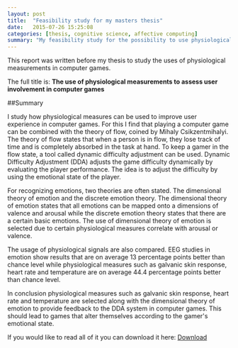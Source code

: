 ```yaml
---
layout: post
title:  "Feasibility study for my masters thesis"
date:   2015-07-26 15:25:08
categories: [thesis, cognitive science, affective computing]
summary: "My feasibility study for the possibility to use physiological measurements in computer games."
---
```

This report was written before my thesis to study the uses of physiological measurements in computer games.

The full title is: **The use of physiological measurements to assess user involvement in computer games**

##Summary

I study how physiological measures can be used to improve user experience in computer games. For this I find that playing a computer game can be combined with the theory of flow, coined by Mihaly Csikzentmihalyi. The theory of flow states that when a person is in flow, they lose track of time and is completely absorbed in the task at hand. To keep a gamer in the flow state, a tool called dynamic difficulty adjustment can be used. Dynamic Difficulty Adjustment (DDA) adjusts the game difficulty dynamically by evaluating the player performance. The idea is to adjust the difficulty by using the emotional state of the player.

For recognizing emotions, two theories are often stated. The dimensional theory of emotion and the discrete emotion theory. The dimensional theory of emotion states that all emotions can be mapped onto a dimensions of valence and arousal while the discrete emotion theory states that there are a certain basic emotions. The use of dimensional theory of emotion is selected due to certain physiological measures correlate with arousal or valence.

The usage of physiological signals are also compared. EEG studies in emotion show results that are on average 13 percentage points better than chance level while physiological measures such as galvanic skin response, heart rate and temperature are on average 44.4 percentage points better than chance level.

In conclusion physiological measures such as galvanic skin response, heart rate and temperature are selected along with the dimensional theory of emotion to provide feedback to the DDA system in computer games. This should lead to games that alter themselves according to the gamer's emotional state.

If you would like to read all of it you can download it here:
[Download]({{site.assets_folder}}feasibilitystudy.pdf)
